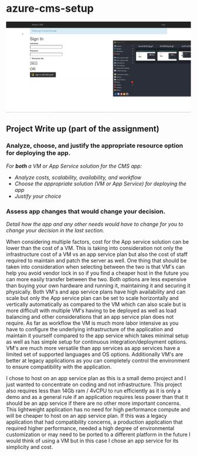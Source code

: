# azure-cms-setup


![Login](https://github.com/fullmetalfenix/azure-cms-setup/blob/main/imgs/MSAL-Quick.gif)


## Project Write up (part of the assignment)


### Analyze, choose, and justify the appropriate resource option for deploying the app.

*For **both** a VM or App Service solution for the CMS app:*
- *Analyze costs, scalability, availability, and workflow*
- *Choose the appropriate solution (VM or App Service) for deploying the app*
- *Justify your choice*

### Assess app changes that would change your decision.

*Detail how the app and any other needs would have to change for you to change your decision in the last section.* 


When considering multiple factors, cost for the App service solution can be lower than the cost of a VM. This is taking into consideration not only the infrastructure cost of a VM vs an app service plan but also the cost of staff required to maintain and patch the server as well. One thing that should be taken into consideration when selecting between the two is that VM's can help you avoid vendor lock in so if you find a cheaper host in the future you can more easily transfer between the two. Both options are less expensive than buying your own hardware and running it, maintaining it and securing it physically. Both VM's and app service plans have high availability and can scale but only the App service plan can be set to scale horizontally and vertically automatically as compared to the VM which can also scale but is more difficult with multiple VM's having to be deployed as well as load balancing and other considerations that an app service plan does not require. As far as workflow the VM is much more labor intensive as you have to configure the underlying infrastructure of the application and maintain it yourself compared to the app service which takes minimal setup as well as has simple setup for continuous integration/deployment options. VM's are much more versatile than app services as app services have a limited set of supported languages and OS options. Additionally VM's are better at legacy applications as you can completely control the environment to ensure compatibility with the application. 

I chose to host on an app service plan as this is a small demo project and I just wanted to concentrate on coding and not infrastructure. This project also requires less than 14Gb ram / 4vCPU to run efficiently as it is only a demo and as a general rule if an application requires less power than that it should be an app service if there are no other more important concerns. This lightweight application has no need for high performance compute and will be cheaper to host on an app service plan. If this was a legacy application that had compatibility concerns, a production application that required higher performance, needed a high degree of environmental customization or may need to be ported to a different platform in the future I would think of using a VM but in this case I chose an app service for its simplicity and cost.
